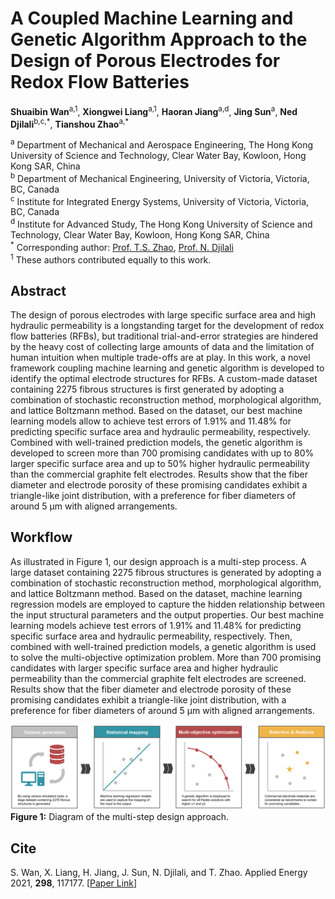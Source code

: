 # A Coupled Machine Learning and Genetic Algorithm Approach to the Design of Porous Electrodes for Redox Flow Batteries
**Shuaibin Wan**<sup>a,1</sup>, **Xiongwei Liang**<sup>a,1</sup>, **Haoran Jiang**<sup>a,d</sup>, **Jing Sun**<sup>a</sup>, **Ned Djilali**<sup>b,c,\*</sup>, **Tianshou Zhao**<sup>a,\*</sup> <br/>

<sup>a</sup> Department of Mechanical and Aerospace Engineering, The Hong Kong University of Science and Technology, Clear Water Bay, Kowloon, Hong Kong SAR, China <br/>
<sup>b</sup> Department of Mechanical Engineering, University of Victoria, Victoria, BC, Canada <br/>
<sup>c</sup> Institute for Integrated Energy Systems, University of Victoria, Victoria, BC, Canada <br/>
<sup>d</sup> Institute for Advanced Study, The Hong Kong University of Science and Technology, Clear Water Bay, Kowloon, Hong Kong SAR, China <br/>
<sup>\*</sup> Corresponding author: [Prof. T.S. Zhao](https://scholar.google.com/citations?user=0mUWHUQAAAAJ&hl=en), [Prof. N. Djilali](https://scholar.google.ca/citations?user=TcpC3GgAAAAJ&hl=en) <br/>
<sup>1</sup> These authors contributed equally to this work. <br/>

## Abstract
The design of porous electrodes with large specific surface area and high hydraulic permeability is a longstanding target for the development of redox flow batteries (RFBs), but traditional trial-and-error strategies are hindered by the heavy cost of collecting large amounts of data and the limitation of human intuition when multiple trade-offs are at play. In this work, a novel framework coupling machine learning and genetic algorithm is developed to identify the optimal electrode structures for RFBs. A custom-made dataset containing 2275 fibrous structures is first generated by adopting a combination of stochastic reconstruction method, morphological algorithm, and lattice Boltzmann method. Based on the dataset, our best machine learning models allow to achieve test errors of 1.91% and 11.48% for predicting specific surface area and hydraulic permeability, respectively. Combined with well-trained prediction models, the genetic algorithm is developed to screen more than 700 promising candidates with up to 80% larger specific surface area and up to 50% higher hydraulic permeability than the commercial graphite felt electrodes. Results show that the fiber diameter and electrode porosity of these promising candidates exhibit a triangle-like joint distribution, with a preference for fiber diameters of around 5 μm with aligned arrangements.

## Workflow
As illustrated in Figure 1, our design approach is a multi-step process. A large dataset containing 2275 fibrous structures is generated by adopting a combination of stochastic reconstruction
method, morphological algorithm, and lattice Boltzmann method. Based on the dataset, machine learning regression models are employed to capture the hidden relationship between the input structural
parameters and the output properties. Our best machine learning models achieve test errors of 1.91% and 11.48% for predicting specific surface area and hydraulic permeability, respectively. Then, combined with well-trained prediction models, a genetic algorithm is used to solve the multi-objective optimization problem. More than 700 promising candidates with larger specific surface area and higher hydraulic permeability than the commercial graphite felt electrodes are screened. Results show that the fiber diameter and electrode porosity of these promising candidates exhibit a triangle-like joint distribution, with a preference for fiber diameters of around 5 μm with aligned arrangements. <br/>

![workflow](/docs/workflow.png) <br/>
**Figure 1:** Diagram of the multi-step design approach. <br/>

## Cite
S. Wan, X. Liang, H. Jiang, J. Sun, N. Djilali, and T. Zhao. Applied Energy 2021, **298**, 117177. [[Paper Link](https://www.sciencedirect.com/science/article/abs/pii/S0306261921006073)]
